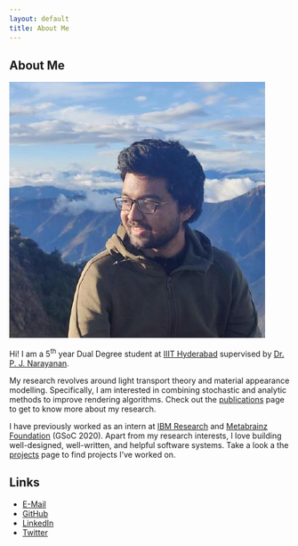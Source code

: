 ```yaml
---
layout: default
title: About Me
---
```


## About Me

<img class="profile-picture" src="profile.jpg">

Hi! I am a 5<sup>th</sup> year Dual Degree student at [IIIT Hyderabad](https://iiit.ac.in) supervised by [Dr. P. J. Narayanan](https://faculty.iiit.ac.in/~pjn/).

My research revolves around light transport theory and material appearance modelling. Specifically, I am interested in
combining stochastic and analytic methods to improve rendering algorithms. Check out the [publications](/publications) page
to get to know more about my research.

I have previously worked as an intern at [IBM Research](https://research.ibm.com/labs/india/) and [Metabrainz Foundation](https://metabrainz.org/) (GSoC 2020).
Apart from my research interests, I love building well-designed, well-written, and helpful software systems. Take a look a the [projects](/projects) page to find projects I’ve worked on.

## Links
- [E-Mail](mailto:ishaan.n.shah@gmail.com)
- [GitHub](https://github.com/ishaanshah)
- [LinkedIn](https://www.linkedin.com/in/ishaan-shah-57a1341a4/)
- [Twitter](https://twitter.com/ishaan_n_shah)
